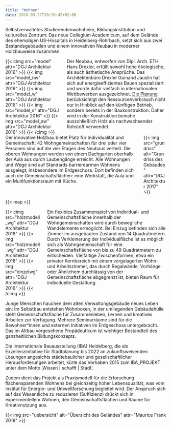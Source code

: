 ```yaml
---
title: "Wohnen"
date: 2018-03-27T20:26:42+02:00
---
```


Selbstverwaltetes Studierendenwohnheim, Bildungsinstitution und kulturelles Zentrum: Das neue Collegium Academicum, auf dem Gelände des ehemaligen US-Hospitals in Heidelberg-Rohrbach, setzt sich aus zwei Bestandsgebäuden und einem innovativen Neubau in moderner Holzbauweise zusammen.

<div class="columns">
    <div class="column">
    {{< cimg src="model" attr="DGJ Architektur 2016" >}}
            {{< img src="model_nw" attr="DGJ Architektur 2016" >}}
            {{< img src="model_w" attr="DGJ Architektur 2016" >}}
            {{< img src="model_s" attr="DGJ Architektur 2016" >}}
            {{< img src="model_sw" attr="DGJ Architektur 2016" >}}
    {{< /cimg >}}
    </div>
    <div class="column">
      Der Neubau, entworfen von Dipl. Arch. ETH Hans Drexler, erfüllt sowohl hohe ökologische, als auch ästhetische Ansprüche. Das Architektenbüro Drexler Guinand Jauslin hat sich auf energieeffizientes Bauen spezialisiert und wurde dafür vielfach in internationalen Wettbewerben ausgezeichnet. <a href="http://dgj.eu/portfolio/dgj223iba-heidelberg-collegium-academicum/">Die Planung</a> berücksichtigt den Ressourcenverbrauch nicht nur in Hinblick auf den künftigen Betrieb, sondern bereits in der Baukonstruktion. Daher wird in der Konstruktion beinahe ausschließlich Holz als nachwachsender Rohstoff verwendet.
    </div>
</div>

<div class="columns">
    <div class="column">
      Der innovative Holzbau bietet Platz für Individualität und Gemeinschaft: 42 Wohngemeinschaften für drei oder vier Personen sind auf die vier Etagen des Neubaus verteilt. Die oberen Wohnungen werden von einem Dachgarten oberhalb der Aula aus durch Laubengänge erreicht. Alle Wohnungen und Wege sind auf Standards barrierearmen Wohnens ausgelegt, insbesondere im Erdgeschoss. Dort befinden sich auch die Gemeinschaftsflächen: eine Werkstatt, die Aula und ein Multifunktionsraum mit Küche.
    </div>
    <div class="column">
        {{< img src="grundriss" alt="Grundriss des Gebäudes" attr="DGJ Architektur 2017" >}}
    </div>
</div>

{{< map >}}

<div class="columns">
    <div class="column">
    {{< cimg src="holzmodell_wg" attr="DGJ Architektur 2018" >}}
        {{< img src="holzmodell_wg" attr="DGJ Architektur 2018" >}}
        {{< img src="einzelwg" attr="DGJ Architektur 2016" >}}
    {{< /cimg >}}
    </div>
    <div class="column">
      Ein flexibles Zusammenspiel von Individual- und Gemeinschaftsfläche innerhalb der Wohngemeinschaften wird durch bewegliche Wandelemente ermöglicht. Bei Einzug befinden sich alle Zimmer im ausgebauten Zustand von 14 Quadratmetern. Durch Verkleinerung der Individualfläche ist es möglich sich als Wohngemeinschaft für eine Gemeinschaftsfläche von bis zu 49 Quadratmetern zu entscheiden. Vielfältige Zwischenformen, etwa ein privater Kernbereich mit einem vorgelagerten Wohn- und Arbeitszimmer, das durch Regalwände, Vorhänge oder Ähnlichem durchlässig von der Gemeinschaftsfläche abgegrenzt ist, bieten Raum für individuelle Gestaltung.
    </div>
</div>

Junge Menschen hauchen dem alten Verwaltungsgebäude neues Leben ein: Im Selbstbau entstehen Wohnboxen, in der umliegenden Gebäudehülle steht Gemeinschaftsfläche für Zusammenleben, Lernen und kreatives Arbeiten zur Verfügung. Mehrere Seminarräume sind für die Bewohner*innen und externen Initiativen im Erdgeschoss untergebracht. Das im Altbau vorgesehene Propädeutikum ist wichtiger Bestandteil des ganzheitlichen Bildungskonzepts.

Die Internationale Bauausstellung (IBA) Heidelberg, die als Exzellenzinitiative für Stadtplanung bis 2022 an zukunftsweisenden Lösungen angesichts städtebaulicher und gesellschaftlicher Herausforderungen arbeitet, kürte das Vorhaben 2015 zum IBA_PROJEKT unter dem Motto ‚Wissen | schafft | Stadt’.

Zudem dient das Projekt als Praxismodell für die Erforschung flächensparenden Wohnens bei gleichzeitig hoher Lebensqualität, was vom Institut für Energie- und Umweltforschung begleitet wird. Der Anspruch sich auf das Wesentliche zu reduzieren (Suffizienz) drückt sich in experimentellem Wohnen, den Gemeinschaftsflächen und Räume für Kreativnutzung aus.

{{< img src="uebersicht" alt="Übersicht des Geländes" attr="Maurice Frank 2018" >}}